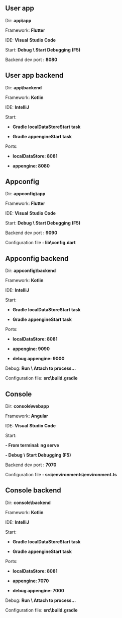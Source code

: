 ## User app

Dir: **app\app**

Framework: **Flutter**

IDE: **Visual**  **Studio Code**

Start: **Debug \ Start Debugging (F5)**

Backend dev port **: 8080**

## User app backend

Dir: **app\backend**

Framework: **Kotlin**

IDE: **IntelliJ**

Start:

- **Gradle**  **localDataStoreStart task**

- **Gradle**  **appengineStart task**

Ports:

- **localDataStore: 8081**

- **appengine: 8080**

## Appconfig

Dir: **appconfig\app**

Framework: **Flutter**

IDE: **Visual**  **Studio Code**

Start: **Debug \ Start Debugging (F5)**

Backend dev port **: 9090**

Configuration file **:**  **lib\config.dart**

## Appconfig backend

Dir: **appconfig\backend**

Framework: **Kotlin**

IDE: **IntelliJ**

Start:

- **Gradle**  **localDataStoreStart task**

- **Gradle**  **appengineStart task**

Ports:

- **localDataStore: 8081**

- **appengine: 9090**

- **debug appengine: 9000**

Debug: **Run \ Attach to process...**

Configuration file: **src\build.gradle**

## Console

Dir: **console\webapp**

Framework: **Angular**

IDE: **Visual**  **Studio Code**

Start:

**- From terminal: ng serve**

**- Debug \ Start Debugging (F5)**

Backend dev port **: 7070**

Configuration file **:**  **src\environments\environment.ts**

## Console backend

Dir: **console\backend**

Framework: **Kotlin**

IDE: **IntelliJ**

Start:

- **Gradle**  **localDataStoreStart task**

- **Gradle**  **appengineStart task**

Ports:

- **localDataStore: 8081**

- **appengine: 7070**

- **debug appengine: 7000**

Debug: **Run \ Attach to process...**

Configuration file: **src\build.gradle**